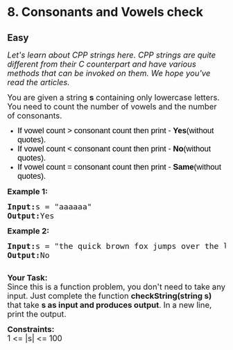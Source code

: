 # 8. Consonants and Vowels check
## Easy 
<div class="problem-statement">
                <p></p><p dir="ltr"><em><span style="font-size:18px">Let's learn about CPP strings here. CPP strings are quite different from their C counterpart and have various methods that can be invoked on them. We hope you've read the articles.</span></em></p>

<p dir="ltr"><span style="font-size:18px">You are given a string <strong>s</strong> containing only lowercase letters. You need to count the number of vowels and the number of consonants. </span></p>

<ul dir="ltr">
	<li><span style="font-size:18px"><span style="background-color:transparent; color:rgb(0, 0, 0); font-family:arial">If vowel count &gt; consonant count then print - <strong>Yes</strong>(without quotes).</span></span></li>
	<li><span style="font-size:18px"><span style="background-color:transparent; color:rgb(0, 0, 0); font-family:arial">If vowel count &lt; consonant count then print - <strong>No</strong>(without quotes).</span></span></li>
	<li><span style="font-size:18px"><span style="background-color:transparent; color:rgb(0, 0, 0); font-family:arial">If vowel count = consonant count then print - <strong>Same</strong>(without quotes).</span></span></li>
</ul>

<p><span style="font-size:18px"><strong>Example 1:</strong></span></p>

<pre><span style="font-size:18px"><strong>Input:</strong>s = "aaaaaa"
<strong>Output:</strong>Yes</span></pre>

<p><span style="font-size:18px"><strong>Example 2:</strong></span></p>

<pre><span style="font-size:18px"><strong>Input:</strong>s = "the quick brown fox jumps over the lazy dog"
<strong>Output:</strong>No</span></pre>

<p><br>
<span style="font-size:18px"><strong>Your Task:</strong><br>
Since this is a function problem, you don't need to take any input. Just complete the function <strong>checkString(string s) </strong>that take <strong>s as input and produces output</strong>. In a new line, print the output.</span></p>

<p><span style="font-size:18px"><strong>Constraints:</strong><br>
1 &lt;= |s| &lt;= 100</span></p>
 <p></p>
            </div>